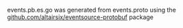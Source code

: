 events.pb.es.go was generated from events.proto using the 
[github.com/altairsix/eventsource-protobuf](https://github.com/altairsix/eventsource-protobuf) package


